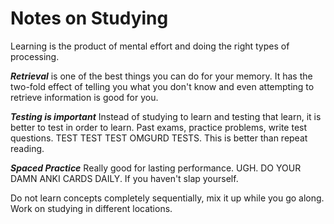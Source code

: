 # Notes on Studying

Learning is the product of mental effort and doing the right types of processing.

***Retrieval*** is one of the best things you can do for your memory. It has the two-fold effect of telling you what you don't know and even attempting to retrieve information is good for you. 

***Testing is important*** Instead of studying to learn and testing that learn, it is better to test in order to learn. Past exams, practice problems, write test questions. TEST TEST TEST OMGURD TESTS. This is better than repeat reading.

***Spaced Practice*** Really good for lasting performance. UGH. DO YOUR DAMN ANKI CARDS DAILY. If you haven't slap yourself.

Do not learn concepts completely sequentially, mix it up while you go along. Work on studying in different locations.
